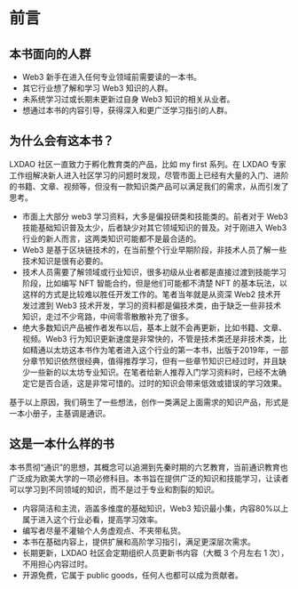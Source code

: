 # 前言

## 本书面向的人群
- Web3 新手在进入任何专业领域前需要读的一本书。
- 其它行业想了解和学习 Web3 知识的人群。
- 未系统学习过或长期未更新过自身 Web3 知识的相关从业者。
- 想通过本书的内容引导，获得深入和更广泛学习指引的人群。

## 为什么会有这本书？
LXDAO 社区一直致力于孵化教育类的产品，比如 my first 系列。在 LXDAO 专家工作组解决新人进入社区学习的问题时发现，尽管市面上已经有大量的入门、进阶的书籍、文章、视频等，但没有一款知识类产品可以满足我们的需求，从而引发了思考。

- 市面上大部分 web3 学习资料，大多是偏投研类和技能类的。前者对于 Web3 技能基础知识普及太少，后者缺少对其它领域知识的普及。对于刚进入 Web3 行业的新人而言，这两类知识可能都不是最合适的。
- Web3 是基于区块链技术的，在当前整个行业早期阶段，非技术人员了解一些技术知识是很有必要的。
- 技术人员需要了解领域或行业知识，很多初级从业者都是直接过渡到技能学习阶段，比如编写 NFT 智能合约，但是他们可能都不清楚 NFT 的基本玩法，以这样的方式是比较难以胜任开发工作的。笔者当年就是从资深 Web2 技术开发过渡到 Web3 技术开发，学习的资料都是偏技术类，由于缺乏一些非技术知识，走过不少弯路，中间零零散散补充了很多。
- 绝大多数知识产品被作者发布以后，基本上就不会再更新，比如书籍、文章、视频。Web3 行为知识更新速度是非常快的，不管是技术类还是非技术类，比如精通以太坊这本书作为笔者进入这个行业的第一本书，出版于2019年，一部分章节知识依然很经典，值得推荐学习，但有一些章节知识已经过时，并且缺少一些新的以太坊专业知识。在笔者给新人推荐入门学习资料时，已经不太确定它是否合适，这是非常可惜的。过时的知识会带来低效或错误的学习效果。

基于以上原因，我们萌生了一些想法，创作一类满足上面需求的知识产品，形式是一本小册子，主基调是通识。

## 这是一本什么样的书
本书贯彻“通识”的思想，其概念可以追溯到先秦时期的六艺教育，当前通识教育也广泛成为欧美大学的一项必修科目。本书旨在提供广泛的知识和技能学习，让读者可以学习到不同领域的知识，而不是过于专业和割裂的知识。

- 内容简洁和主流，涵盖多维度的基础知识，Web3 知识最小集，内容80%以上属于进入这个行业必看，提高学习效率。
- 编写者尽量不灌输个人务虚观点、不夹带私货。
- 本书在基础内容上，提供扩展和高阶学习指引，满足更深层次需求。
- 长期更新，LXDAO 社区会定期组织人员更新书内容（大概 3 个月左右 1 次），不用担心内容过时。
- 开源免费，它属于 public goods，任何人也都可以成为贡献者。
